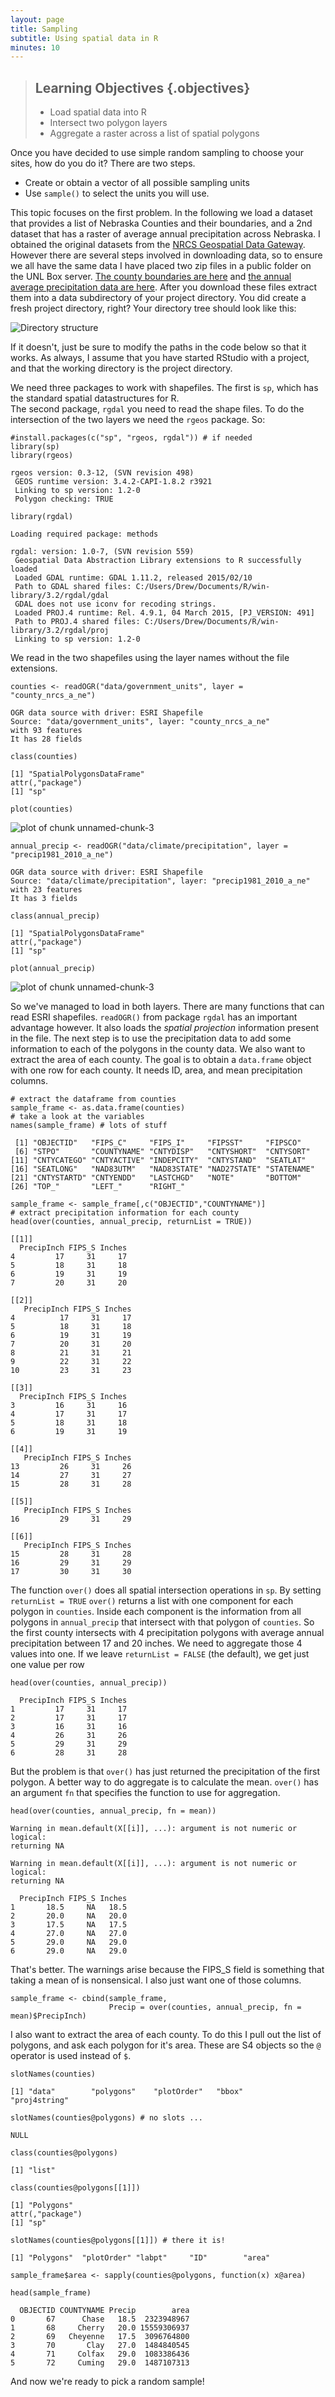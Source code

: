 ```yaml
---
layout: page
title: Sampling
subtitle: Using spatial data in R
minutes: 10
---
```




> ## Learning Objectives {.objectives}
>
> * Load spatial data into R
> * Intersect two polygon layers
> * Aggregate a raster across a list of spatial polygons

Once you have decided to use simple random sampling to choose your sites, how do you do it? There are two steps.

* Create or obtain a vector of all possible sampling units
* Use `sample()` to select the units you will use. 

This topic focuses on the first problem. 
In the following we load a dataset that provides a list of Nebraska Counties and their boundaries, and a 2nd dataset that has a raster of average annual precipitation across Nebraska. 
I obtained the original datasets from the [NRCS Geospatial Data Gateway][NGG]. However there are several steps involved in downloading data, so to ensure we all have the same data I have placed two zip files in a public folder on the UNL Box server. [The county boundaries are here][county_data] and [the annual average precipitation data are here][precip_data]. After you download these files extract them into a data subdirectory of your project directory. You did create a fresh project directory, right? Your directory tree should look like this:

![Directory structure](img/03-Directory_tree.png)

If it doesn't, just be sure to modify the paths 
in the code below so that it works. As always, I 
assume that you have started RStudio with a project,
and that the working directory is the project directory. 

We need three packages to work with shapefiles. The first is `sp`, which has the standard spatial 
datastructures for R.  
The second package, `rgdal` you need to read the shape files. To do the intersection of the two layers we need the `rgeos` package. So:


~~~{.r}
#install.packages(c("sp", "rgeos, rgdal")) # if needed
library(sp)
library(rgeos)
~~~



~~~{.output}
rgeos version: 0.3-12, (SVN revision 498)
 GEOS runtime version: 3.4.2-CAPI-1.8.2 r3921 
 Linking to sp version: 1.2-0 
 Polygon checking: TRUE 

~~~



~~~{.r}
library(rgdal)
~~~



~~~{.output}
Loading required package: methods

~~~



~~~{.output}
rgdal: version: 1.0-7, (SVN revision 559)
 Geospatial Data Abstraction Library extensions to R successfully loaded
 Loaded GDAL runtime: GDAL 1.11.2, released 2015/02/10
 Path to GDAL shared files: C:/Users/Drew/Documents/R/win-library/3.2/rgdal/gdal
 GDAL does not use iconv for recoding strings.
 Loaded PROJ.4 runtime: Rel. 4.9.1, 04 March 2015, [PJ_VERSION: 491]
 Path to PROJ.4 shared files: C:/Users/Drew/Documents/R/win-library/3.2/rgdal/proj
 Linking to sp version: 1.2-0 

~~~

We read in the two shapefiles using the layer names without the file extensions. 


~~~{.r}
counties <- readOGR("data/government_units", layer = "county_nrcs_a_ne")
~~~



~~~{.output}
OGR data source with driver: ESRI Shapefile 
Source: "data/government_units", layer: "county_nrcs_a_ne"
with 93 features
It has 28 fields

~~~



~~~{.r}
class(counties)
~~~



~~~{.output}
[1] "SpatialPolygonsDataFrame"
attr(,"package")
[1] "sp"

~~~



~~~{.r}
plot(counties)
~~~

<img src="fig/load-spatial-data-unnamed-chunk-3-1.png" title="plot of chunk unnamed-chunk-3" alt="plot of chunk unnamed-chunk-3" style="display: block; margin: auto;" />

~~~{.r}
annual_precip <- readOGR("data/climate/precipitation", layer = "precip1981_2010_a_ne")
~~~



~~~{.output}
OGR data source with driver: ESRI Shapefile 
Source: "data/climate/precipitation", layer: "precip1981_2010_a_ne"
with 23 features
It has 3 fields

~~~



~~~{.r}
class(annual_precip)
~~~



~~~{.output}
[1] "SpatialPolygonsDataFrame"
attr(,"package")
[1] "sp"

~~~



~~~{.r}
plot(annual_precip)
~~~

<img src="fig/load-spatial-data-unnamed-chunk-3-2.png" title="plot of chunk unnamed-chunk-3" alt="plot of chunk unnamed-chunk-3" style="display: block; margin: auto;" />

So we've managed to load in both layers. 
There are many functions that can read
ESRI shapefiles. `readOGR()` from package
`rgdal` has an important advantage however.
It also loads the *spatial projection*
information present in the file. The next
step is to use the precipitation data to add
some information to each of the polygons in
the county data. We also want to extract the
area of each county. The goal is to obtain a
`data.frame` object with one row for each 
county. It needs ID, area, and mean 
precipitation columns. 


~~~{.r}
# extract the dataframe from counties
sample_frame <- as.data.frame(counties)
# take a look at the variables
names(sample_frame) # lots of stuff
~~~



~~~{.output}
 [1] "OBJECTID"   "FIPS_C"     "FIPS_I"     "FIPSST"     "FIPSCO"    
 [6] "STPO"       "COUNTYNAME" "CNTYDISP"   "CNTYSHORT"  "CNTYSORT"  
[11] "CNTYCATEGO" "CNTYACTIVE" "INDEPCITY"  "CNTYSTAND"  "SEATLAT"   
[16] "SEATLONG"   "NAD83UTM"   "NAD83STATE" "NAD27STATE" "STATENAME" 
[21] "CNTYSTARTD" "CNTYENDD"   "LASTCHGD"   "NOTE"       "BOTTOM"    
[26] "TOP_"       "LEFT_"      "RIGHT_"    

~~~



~~~{.r}
sample_frame <- sample_frame[,c("OBJECTID","COUNTYNAME")]
# extract precipitation information for each county
head(over(counties, annual_precip, returnList = TRUE))
~~~



~~~{.output}
[[1]]
  PrecipInch FIPS_S Inches
4         17     31     17
5         18     31     18
6         19     31     19
7         20     31     20

[[2]]
   PrecipInch FIPS_S Inches
4          17     31     17
5          18     31     18
6          19     31     19
7          20     31     20
8          21     31     21
9          22     31     22
10         23     31     23

[[3]]
  PrecipInch FIPS_S Inches
3         16     31     16
4         17     31     17
5         18     31     18
6         19     31     19

[[4]]
   PrecipInch FIPS_S Inches
13         26     31     26
14         27     31     27
15         28     31     28

[[5]]
   PrecipInch FIPS_S Inches
16         29     31     29

[[6]]
   PrecipInch FIPS_S Inches
15         28     31     28
16         29     31     29
17         30     31     30

~~~

The function `over()` does all spatial intersection operations in `sp`. 
By setting `returnList = TRUE` `over()` returns a list with one 
component for each polygon in `counties`. Inside each component is the 
information from all polygons in `annual_precip` that intersect with 
that polygon of `counties`. So the first county intersects with 4 precipitation 
polygons with average annual precipitation between 17 and 20 inches. 
We need to aggregate those 4 values into one. If we leave `returnList = FALSE` (the default), we get just one value per row


~~~{.r}
head(over(counties, annual_precip))
~~~



~~~{.output}
  PrecipInch FIPS_S Inches
1         17     31     17
2         17     31     17
3         16     31     16
4         26     31     26
5         29     31     29
6         28     31     28

~~~

But the problem is that `over()` has just returned the precipitation of the first polygon.
A better way to do aggregate is to calculate the mean. 
`over()` has an argument `fn` that specifies the function to use for aggregation.


~~~{.r}
head(over(counties, annual_precip, fn = mean))
~~~



~~~{.error}
Warning in mean.default(X[[i]], ...): argument is not numeric or logical:
returning NA

Warning in mean.default(X[[i]], ...): argument is not numeric or logical:
returning NA

~~~



~~~{.output}
  PrecipInch FIPS_S Inches
1       18.5     NA   18.5
2       20.0     NA   20.0
3       17.5     NA   17.5
4       27.0     NA   27.0
5       29.0     NA   29.0
6       29.0     NA   29.0

~~~

That's better. The warnings arise because the FIPS_S field is something that taking a mean of is nonsensical. 
I also just want one of those columns.


~~~{.r}
sample_frame <- cbind(sample_frame,
                      Precip = over(counties, annual_precip, fn = mean)$PrecipInch)
~~~

I also want to extract the area of each county. To do this I pull out the list of polygons, 
and ask each polygon for it's area. These are S4 objects so the `@` operator
is used instead of `$`. 


~~~{.r}
slotNames(counties)
~~~



~~~{.output}
[1] "data"        "polygons"    "plotOrder"   "bbox"        "proj4string"

~~~



~~~{.r}
slotNames(counties@polygons) # no slots ... 
~~~



~~~{.output}
NULL

~~~



~~~{.r}
class(counties@polygons)
~~~



~~~{.output}
[1] "list"

~~~



~~~{.r}
class(counties@polygons[[1]])
~~~



~~~{.output}
[1] "Polygons"
attr(,"package")
[1] "sp"

~~~



~~~{.r}
slotNames(counties@polygons[[1]]) # there it is!
~~~



~~~{.output}
[1] "Polygons"  "plotOrder" "labpt"     "ID"        "area"     

~~~



~~~{.r}
sample_frame$area <- sapply(counties@polygons, function(x) x@area)

head(sample_frame)
~~~



~~~{.output}
  OBJECTID COUNTYNAME Precip        area
0       67      Chase   18.5  2323948967
1       68     Cherry   20.0 15559306937
2       69   Cheyenne   17.5  3096764800
3       70       Clay   27.0  1484840545
4       71     Colfax   29.0  1083386436
5       72     Cuming   29.0  1487107313

~~~

And now we're ready to pick a random sample!




[NGG]: https://gdg.sc.egov.usda.gov/
[county_data]: https://unl.box.com/s/hhmwj9glyr785ixzdbo8fubkirljwg6c
[precip_data]: https://unl.box.com/s/l6tzuuc79kiyiyaytbgm0u05ea2teahu

